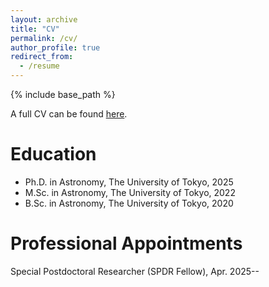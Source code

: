 ```yaml
---
layout: archive
title: "CV"
permalink: /cv/
author_profile: true
redirect_from:
  - /resume
---
```


{% include base_path %}

A full CV can be found [here](https://yyamato-as.github.io/website/files/CV.pdf).

Education
======
* Ph.D. in Astronomy, The University of Tokyo, 2025
* M.Sc. in Astronomy, The University of Tokyo, 2022
* B.Sc. in Astronomy, The University of Tokyo, 2020

Professional Appointments
======
Special Postdoctoral Researcher (SPDR Fellow), Apr. 2025--
